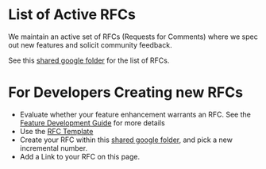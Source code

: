 # List of Active RFCs

We maintain an active set of RFCs (Requests for Comments) where we spec out new features and solicit community feedback.

See this [shared google folder](https://drive.google.com/drive/folders/0B6z8AlO4d-qMT0Zpd0J4cW5LbHc) for the list of RFCs.


# For Developers Creating new RFCs

* Evaluate whether your feature enhancement warrants an RFC. See the [Feature Development Guide](./development/feature-development-guide.md) for more details
* Use the [RFC Template](https://docs.google.com/document/d/1nXi_to7U7qDR41hmrVtIPZBrRS1z4WI4OiT79s6Pc4I/edit)
* Create your RFC within this [shared google folder](https://drive.google.com/drive/folders/0B6z8AlO4d-qMT0Zpd0J4cW5LbHc), and pick a new incremental number.
* Add a Link to your RFC on this page.

